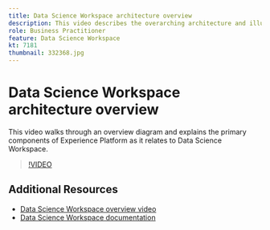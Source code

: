 ```yaml
---
title: Data Science Workspace architecture overview
description: This video describes the overarching architecture and illustrates the primary components of Data Science Workspace in Adobe Experience Platform. 
role: Business Practitioner
feature: Data Science Workspace
kt: 7181
thumbnail: 332368.jpg
---
```


# Data Science Workspace architecture overview

This video walks through an overview diagram and explains the primary components of Experience Platform as it relates to Data Science Workspace.

>[!VIDEO](https://video.tv.adobe.com/v/332368)

## Additional Resources

* [Data Science Workspace overview video](understanding-data-science-workspace.md)
* [Data Science Workspace documentation](http://www.adobe.com/go/data-science-overview-en)